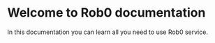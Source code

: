 # Welcome to Rob0 documentation

In this documentation you can learn all you need to use Rob0 service.
